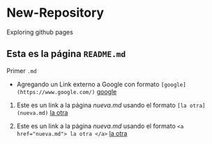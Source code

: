 # New-Repository
Exploring github pages

## Esta es la página `README.md`

Primer `.md`


* Agregando un Link externo a Google con formato `[google](https://www.google.com/)` [google](https://www.google.com/)

1. Este es un link a la página *nueva.md* usando el formato `[la otra](nueva.md)` [la otra](nueva.md)

2. Este es un link a la página *nueva.md* usando el formato `<a href="nueva.md"> la otra </a>`  <a href="nueva.md"> la otra </a>
